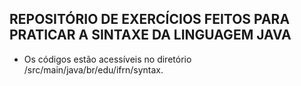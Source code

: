 ## REPOSITÓRIO DE EXERCÍCIOS FEITOS PARA PRATICAR A SINTAXE DA LINGUAGEM JAVA

-   Os códigos estão acessíveis no diretório /src/main/java/br/edu/ifrn/syntax.
